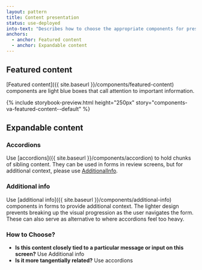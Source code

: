 ```yaml
---
layout: pattern
title: Content presentation
status: use-deployed
into-text: "Describes how to choose the appropriate components for presenting content in certain contexts."
anchors:
  - anchor: Featured content
  - anchor: Expandable content
---
```


## Featured content

[Featured content]({{ site.baseurl }}/components/featured-content) components are light blue boxes that call attention to important information.

{% include storybook-preview.html height="250px" story="components-va-featured-content--default" %}

## Expandable content

### Accordions

Use [accordions]({{ site.baseurl }}/components/accordion) to hold chunks of sibling content. They can be used in forms in review screens, but for additional context, please use [AdditionalInfo](#additionalinfo).

### Additional info

Use [additional info]({{ site.baseurl }}/components/additional-info) components in forms to provide additional context. The lighter design prevents breaking up the visual progression as the user navigates the form. These can also serve as alternative to where accordions feel too heavy.

### How to Choose?

- **Is this content closely tied to a particular message or input on this screen?** Use Additional info
- **Is it more tangentially related?** Use accordions
